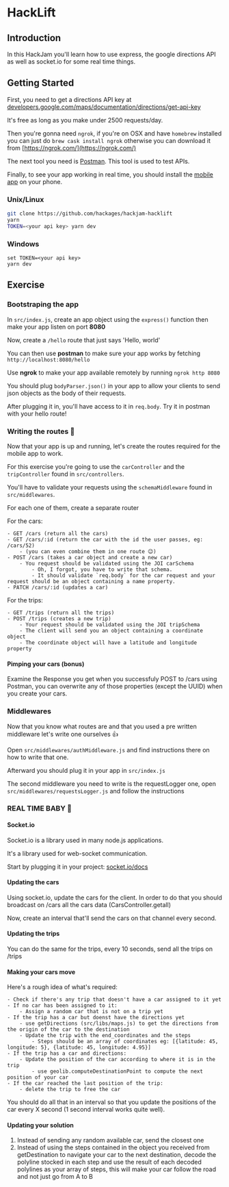 # HackLift
## Introduction
In this HackJam you'll learn how to use express, the google directions API as well as socket.io for some real time things.

## Getting Started
First, you need to get a directions API key at [developers.google.com/maps/documentation/directions/get-api-key](https://developers.google.com/maps/documentation/directions/get-api-key)

It's free as long as you make under 2500 requests/day.

Then you're gonna need `ngrok`, if you're on OSX and have `homebrew` installed you can just do `brew cask install ngrok` otherwise you can download it from [https://ngrok.com/](https://ngrok.com/)

The next tool you need is [Postman](https://www.getpostman.com/). This tool is used to test APIs.

Finally, to see your app working in real time, you should install the [mobile app](https://expo.io/@nauktis/hacklift) on your phone.

### Unix/Linux
```Bash
git clone https://github.com/hackages/hackjam-hacklift
yarn
TOKEN=<your api key> yarn dev
```

### Windows
```Batch
set TOKEN=<your api key>
yarn dev
```

## Exercise
### Bootstraping the app
In `src/index.js`, create an app object using the `express()` function then make your app listen on port __8080__

Now, create a `/hello` route that just says 'Hello, world'

You can then use __postman__ to make sure your app works by fetching `http://localhost:8080/hello`

Use __ngrok__ to make your app available remotely by running `ngrok http 8080`

You should plug `bodyParser.json()` in your app to allow your clients to send json objects as the body of their requests.

After plugging it in, you'll have access to it in `req.body`. Try it in postman with your hello route! 

### Writing the routes 🚕
Now that your app is up and running, let's create the routes required for the mobile app to work.

For this exercise you're going to use the `carController` and the `tripController` found in `src/controllers`.

You'll have to validate your requests using the `schemaMiddleware` found in `src/middlewares`.

For each one of them, create a separate router

For the cars:

    - GET /cars (return all the cars)
    - GET /cars/:id (return the car with the id the user passes, eg: /cars/52)
        - (you can even combine them in one route 😉)
    - POST /cars (takes a car object and create a new car)
        - You request should be validated using the JOI carSchema
            - Oh, I forgot, you have to write that schema.
            - It should validate `req.body` for the car request and your request should be an object containing a name property.
    - PATCH /cars/:id (updates a car)


For the trips:

    - GET /trips (return all the trips)
    - POST /trips (creates a new trip)
        - Your request should be validated using the JOI tripSchema
        - The client will send you an object containing a coordinate object
        - The coordinate object will have a latitude and longitude property

#### Pimping your cars (bonus)
Examine the Response you get when you successfuly POST to /cars using Postman, you can overwrite any of those properties (except the UUID) when you create your cars. 


### Middlewares
Now that you know what routes are and that you used a pre written middleware let's write one ourselves 👍

Open `src/middlewares/authMiddleware.js` and find instructions there on how to write that one.

Afterward you should plug it in your app in `src/index.js` 

The second middleware you need to write is the requestLogger one, open `src/middlewares/requestsLogger.js` and follow the instructions

### REAL TIME BABY 🎉
#### Socket.io
Socket.io is a library used in many node.js applications.

It's a library used for web-socket communication.

Start by plugging it in your project: [socket.io/docs](https://socket.io/docs/)

#### Updating the cars
Using socket.io, update the cars for the client. In order to do that you should broadcast on /cars all the cars data (CarsController.getall)

Now, create an interval that'll send the cars on that channel every second.

#### Updating the trips
You can do the same for the trips, every 10 seconds, send all the trips on /trips

#### Making your cars move
Here's a rough idea of what's required:

    - Check if there's any trip that doesn't have a car assigned to it yet
    - If no car has been assigned to it:
        - Assign a random car that is not on a trip yet
    - If the trip has a car but doenst have the directions yet
        - use getDirections (src/libs/maps.js) to get the directions from the origin of the car to the destination
        - Update the trip with the end_coordinates and the steps
            - Steps should be an array of coordinates eg: [{latitude: 45, longitude: 5}, {latitude: 45, longitude: 4.95}]   
    - If the trip has a car and directions:
        - Update the position of the car according to where it is in the trip
            - use geolib.computeDestinationPoint to compute the next position of your car
    - If the car reached the last position of the trip:
        - delete the trip to free the car

You should do all that in an interval so that you update the positions of the car every X second (1 second interval works quite well).


#### Updating your solution
1. Instead of sending any random available car, send the closest one
2. Instead of using the steps contained in the object you received from getDestination to navigate your car to the next destination, decode the polyline stocked in each step and use the result of each decoded polylines as your array of steps, this will make your car follow the road and not just go from A to B
